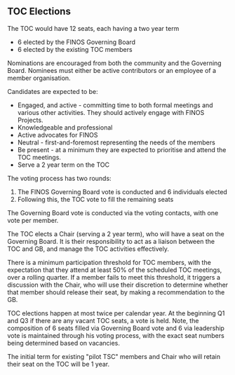 ## TOC Elections

The TOC would have 12 seats, each having a two year term
- 6 elected by the FINOS Governing Board
- 6 elected by the existing TOC members

Nominations are encouraged from both the community and the Governing Board. Nominees must either be active contributors or an employee of a member organisation. 

Candidates are expected to be:

- Engaged, and active - committing time to both formal meetings and various other activities. They should actively engage with FINOS Projects.
- Knowledgeable and professional
- Active advocates for FINOS
- Neutral - first-and-foremost representing the needs of the members
- Be present - at a minimum they are expected to prioritise and attend the TOC meetings.
- Serve a 2 year term on the TOC

The voting process has two rounds:

1. The FINOS Governing Board vote is conducted and 6 individuals elected
2. Following this, the TOC vote to fill the remaining seats

The Governing Board vote is conducted via the voting contacts, with one vote per member. 

The TOC elects a Chair (serving a 2 year term), who will have a seat on the Governing Board. It is their responsibility to act as a liaison between the TOC and GB, and manage the TOC activities effectively. 

There is a minimum participation threshold for TOC members, with the expectation that they attend at least 50% of the scheduled TOC meetings, over a rolling quarter. If a member fails to meet this threshold, it triggers a discussion with the Chair, who will use their discretion to determine whether that member should release their seat, by making a recommendation to the GB.

TOC elections happen at most twice per calendar year. At the beginning Q1 and Q3 if there are any vacant TOC seats, a vote is held. Note, the composition of 6 seats filled via Governing Board vote and 6 via leadership vote is maintained through his voting process, with the exact seat numbers being determined based on vacancies.

The initial term for existing "pilot TSC" members and Chair who will retain their seat on the TOC will be 1 year.
